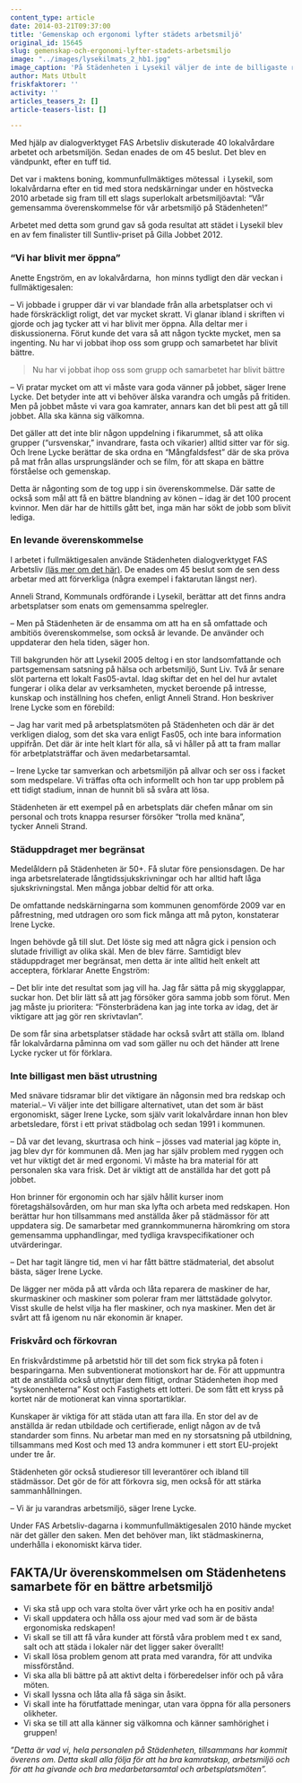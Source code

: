 ```yaml
---
content_type: article
date: 2014-03-21T09:37:00
title: 'Gemenskap och ergonomi lyfter städets arbetsmiljö'
original_id: 15645
slug: gemenskap-och-ergonomi-lyfter-stadets-arbetsmiljo
image: "../images/lysekilmats_2_hb1.jpg"
image_caption: 'På Städenheten i Lysekil väljer de inte de billigaste redskapen, utan de mest ergonomiska. Det krävs bra material för att ha frisk personal.'
author: Mats Utbult
friskfaktorer: ''
activity: ''
articles_teasers_2: []
article-teasers-list: []

---
```


Med hjälp av dialogverktyget FAS Arbetsliv diskuterade 40 lokalvårdare arbetet och arbetsmiljön. Sedan enades de om 45 beslut. Det blev en vändpunkt, efter en tuff tid.

Det var i maktens boning, kommunfullmäktiges mötessal  i Lysekil, som lokalvårdarna efter en tid med stora nedskärningar under en höstvecka 2010 arbetade sig fram till ett slags superlokalt arbetsmiljöavtal: “Vår gemensamma överenskommelse för vår arbetsmiljö på Städenheten!”

Arbetet med detta som grund gav så goda resultat att städet i Lysekil blev en av fem finalister till Suntliv-priset på Gilla Jobbet 2012.

### “Vi har blivit mer öppna”

Anette Engström, en av lokalvårdarna,  hon minns tydligt den där veckan i fullmäktigesalen:

– Vi jobbade i grupper där vi var blandade från alla arbetsplatser och vi hade förskräckligt roligt, det var mycket skratt. Vi glanar ibland i skriften vi gjorde och jag tycker att vi har blivit mer öppna. Alla deltar mer i diskussionerna. Förut kunde det vara så att någon tyckte mycket, men sa ingenting. Nu har vi jobbat ihop oss som grupp och samarbetet har blivit bättre.

> Nu har vi jobbat ihop oss som grupp och samarbetet har blivit bättre

– Vi pratar mycket om att vi måste vara goda vänner på jobbet, säger Irene Lycke. Det betyder inte att vi behöver älska varandra och umgås på fritiden. Men på jobbet måste vi vara goa kamrater, annars kan det bli pest att gå till jobbet. Alla ska känna sig välkomna.

Det gäller att det inte blir någon uppdelning i fikarummet, så att olika grupper (“ursvenskar,” invandrare, fasta och vikarier) alltid sitter var för sig. Och Irene Lycke berättar de ska ordna en “Mångfaldsfest” där de ska pröva på mat från allas ursprungsländer och se film, för att skapa en bättre förståelse och gemenskap.

Detta är någonting som de tog upp i sin överenskommelse. Där satte de också som mål att få en bättre blandning av könen – idag är det 100 procent kvinnor. Men där har de hittills gått bet, inga män har sökt de jobb som blivit lediga.

### En levande överenskommelse

I arbetet i fullmäktigesalen använde Städenheten dialogverktyget FAS Arbetsliv [(läs mer om det här)](https://www.suntarbetsliv.se/verktyg/fas-arbetsliv/). De enades om 45 beslut som de sen dess arbetar med att förverkliga (några exempel i faktarutan längst ner).

Anneli Strand, Kommunals ordförande i Lysekil, berättar att det finns andra arbetsplatser som enats om gemensamma spelregler.

– Men på Städenheten är de ensamma om att ha en så omfattade och ambitiös överenskommelse, som också är levande. De använder och uppdaterar den hela tiden, säger hon.

Till bakgrunden hör att Lysekil 2005 deltog i en stor landsomfattande och partsgemensam satsning på hälsa och arbetsmiljö, Sunt Liv. Två år senare slöt parterna ett lokalt Fas05-avtal. Idag skiftar det en hel del hur avtalet fungerar i olika delar av verksamheten, mycket beroende på intresse, kunskap och inställning hos chefen, enligt Anneli Strand. Hon beskriver Irene Lycke som en förebild:

– Jag har varit med på arbetsplatsmöten på Städenheten och där är det verkligen dialog, som det ska vara enligt Fas05, och inte bara information uppifrån. Det där är inte helt klart för alla, så vi håller på att ta fram mallar för arbetplatsträffar och även medarbetarsamtal.

– Irene Lycke tar samverkan och arbetsmiljön på allvar och ser oss i facket som medspelare. Vi träffas ofta och informellt och hon tar upp problem på ett tidigt stadium, innan de hunnit bli så svåra att lösa.

Städenheten är ett exempel på en arbetsplats där chefen månar om sin personal och trots knappa resurser försöker “trolla med knäna”, tycker Anneli Strand.

### Städuppdraget mer begränsat

Medelåldern på Städenheten är 50+. Få slutar före pensionsdagen. De har inga arbetsrelaterade långtidssjukskrivningar och har alltid haft låga sjukskrivningstal. Men många jobbar deltid för att orka.

De omfattande nedskärningarna som kommunen genomförde 2009 var en påfrestning, med utdragen oro som fick många att må pyton, konstaterar Irene Lycke.

Ingen behövde gå till slut. Det löste sig med att några gick i pension och slutade frivilligt av olika skäl. Men de blev färre. Samtidigt blev städuppdraget mer begränsat, men detta är inte alltid helt enkelt att acceptera, förklarar Anette Engström:

– Det blir inte det resultat som jag vill ha. Jag får sätta på mig skygglappar, suckar hon. Det blir lätt så att jag försöker göra samma jobb som förut. Men jag måste ju prioritera: “Fönsterbrädena kan jag inte torka av idag, det är viktigare att jag gör ren skrivtavlan”.

De som får sina arbetsplatser städade har också svårt att ställa om. Ibland får lokalvårdarna påminna om vad som gäller nu och det händer att Irene Lycke rycker ut för förklara.

### Inte billigast men bäst utrustning

Med snävare tidsramar blir det viktigare än någonsin med bra redskap och material.– Vi väljer inte det billigare alternativet, utan det som är bäst ergonomiskt, säger Irene Lycke, som själv varit lokalvårdare innan hon blev arbetsledare, först i ett privat städbolag och sedan 1991 i kommunen.

– Då var det levang, skurtrasa och hink – jösses vad material jag köpte in, jag blev dyr för kommunen då. Men jag har själv problem med ryggen och vet hur viktigt det är med ergonomi. Vi måste ha bra material för att personalen ska vara frisk. Det är viktigt att de anställda har det gott på jobbet.

Hon brinner för ergonomin och har själv hållit kurser inom företagshälsovården, om hur man ska lyfta och arbeta med redskapen. Hon berättar hur hon tillsammans med anställda åker på städmässor för att uppdatera sig. De samarbetar med grannkommunerna häromkring om stora gemensamma upphandlingar, med tydliga kravspecifikationer och utvärderingar.

– Det har tagit längre tid, men vi har fått bättre städmaterial, det absolut bästa, säger Irene Lycke.

De lägger ner möda på att vårda och låta reparera de maskiner de har, skurmaskiner och maskiner som polerar fram mer lättstädade golvytor. Visst skulle de helst vilja ha fler maskiner, och nya maskiner. Men det är svårt att få igenom nu när ekonomin är knaper.

### Friskvård och förkovran

En friskvårdstimme på arbetstid hör till det som fick stryka på foten i besparingarna. Men subventionerat motionskort har de. För att uppmuntra att de anställda också utnyttjar dem flitigt, ordnar Städenheten ihop med “syskonenheterna” Kost och Fastighets ett lotteri. De som fått ett kryss på kortet när de motionerat kan vinna sportartiklar.

Kunskaper är viktiga för att städa utan att fara illa. En stor del av de anställda är redan utbildade och certifierade, enligt någon av de två standarder som finns. Nu arbetar man med en ny storsatsning på utbildning, tillsammans med Kost och med 13 andra kommuner i ett stort EU-projekt under tre år.

Städenheten gör också studieresor till leverantörer och ibland till städmässor. Det gör de för att förkovra sig, men också för att stärka sammanhållningen.

– Vi är ju varandras arbetsmiljö, säger Irene Lycke.

Under FAS Arbetsliv-dagarna i kommunfullmäktigesalen 2010 hände mycket när det gäller den saken. Men det behöver man, likt städmaskinerna, underhålla i ekonomiskt kärva tider.

FAKTA/Ur överenskommelsen om Städenhetens samarbete för en bättre arbetsmiljö
-----------------------------------------------------------------------------

*   Vi ska stå upp och vara stolta över vårt yrke och ha en positiv anda!
*   Vi skall uppdatera och hålla oss ajour med vad som är de bästa ergonomiska redskapen!
*   Vi skall se till att få våra kunder att förstå våra problem med t ex sand, salt och att städa i lokaler när det ligger saker överallt!
*   Vi skall lösa problem genom att prata med varandra, för att undvika missförstånd.
*   Vi ska alla bli bättre på att aktivt delta i förberedelser inför och på våra möten.
*   Vi skall lyssna och låta alla få säga sin åsikt.
*   Vi skall inte ha förutfattade meningar, utan vara öppna för alla personers olikheter.
*   Vi ska se till att alla känner sig välkomna och känner samhörighet i gruppen!

_”Detta är vad vi, hela personalen på Städenheten, tillsammans har kommit överens om. Detta skall alla följa för att ha bra kamratskap, arbetsmiljö och för att ha givande och bra medarbetarsamtal och arbetsplatsmöten”._

